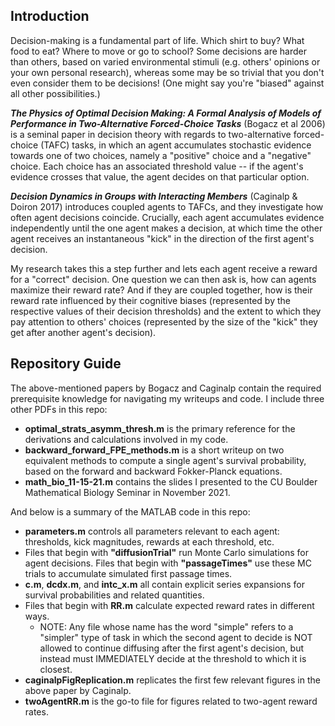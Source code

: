 ## Introduction
Decision-making is a fundamental part of life. Which shirt to buy? What food to eat? Where to move or go to school? Some decisions are harder than others, based on varied environmental stimuli (e.g. others' opinions or your own personal research), whereas some may be so trivial that you don't even consider them to be decisions! (One might say you're "biased" against all other possibilities.)

***The Physics of Optimal Decision Making: A Formal Analysis of Models of Performance in Two-Alternative Forced-Choice Tasks*** (Bogacz et al 2006) is a seminal paper in decision theory with regards to two-alternative forced-choice (TAFC) tasks, in which an agent accumulates stochastic evidence towards one of two choices, namely a "positive" choice and a "negative" choice. Each choice has an associated threshold value -- if the agent's evidence crosses that value, the agent decides on that particular option.

***Decision Dynamics in Groups with Interacting Members*** (Caginalp & Doiron 2017) introduces coupled agents to TAFCs, and they investigate how often agent decisions coincide. Crucially, each agent accumulates evidence independently until the one agent makes a decision, at which time the other agent receives an instantaneous "kick" in the direction of the first agent's decision.

My research takes this a step further and lets each agent receive a reward for a "correct" decision. One question we can then ask is, how can agents maximize their reward rate? And if they are coupled together, how is their reward rate influenced by their cognitive biases (represented by the respective values of their decision thresholds) and the extent to which they pay attention to others' choices (represented by the size of the "kick" they get after another agent's decision).

## Repository Guide
The above-mentioned papers by Bogacz and Caginalp contain the required prerequisite knowledge for navigating my writeups and code. I include three other PDFs in this repo:

 - **optimal_strats_asymm_thresh.m** is the primary reference for the derivations and calculations involved in my code. 
 - **backward_forward_FPE_methods.m** is a short writeup on two equivalent methods to compute a single agent's survival probability, based on the forward and backward Fokker-Planck equations. 
 - **math_bio_11-15-21.m** contains the slides I presented to the CU Boulder Mathematical Biology Seminar in November 2021.

And below is a summary of the MATLAB code in this repo:

- **parameters.m** controls all parameters relevant to each agent: thresholds, kick magnitudes, rewards at each threshold, etc.
- Files that begin with **"diffusionTrial"** run Monte Carlo simulations for agent decisions. Files that begin with **"passageTimes"** use these MC trials to accumulate simulated first passage times.
- **c.m**, **dcdx.m**, and **intc_x.m** all contain explicit series expansions for survival probabilities and related quantities.
- Files that begin with **RR.m** calculate expected reward rates in different ways.
    - NOTE: Any file whose name has the word "simple" refers to a "simpler" type of task in which the second agent to decide is NOT allowed to continue diffusing after the first agent's decision, but instead must IMMEDIATELY decide at the threshold to which it is closest.
- **caginalpFigReplication.m** replicates the first few relevant figures in the above paper by Caginalp.
- **twoAgentRR.m** is the go-to file for figures related to two-agent reward rates.
